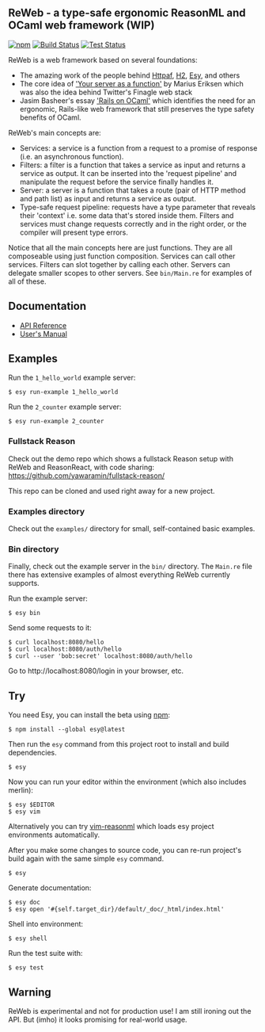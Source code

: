## ReWeb - a type-safe ergonomic ReasonML and OCaml web framework (WIP)

[![npm](https://img.shields.io/npm/v/@yawaramin/re-web.svg)](https://npmjs.org/package/@yawaramin/re-web)
[![Build Status](https://dev.azure.com/yawaramin/re-web/_apis/build/status/yawaramin.re-web?branchName=main)](https://dev.azure.com/yawaramin/re-web/_build/latest?definitionId=1&branchName=main)
[![Test Status](https://img.shields.io/azure-devops/tests/yawaramin/re-web/4?compact_message)](https://dev.azure.com/yawaramin/re-web/_test/analytics?definitionId=4&contextType=build)

ReWeb is a web framework based on several foundations:

- The amazing work of the people behind
  [Httpaf](https://github.com/inhabitedtype/httpaf),
  [H2](https://github.com/anmonteiro/ocaml-h2), [Esy](https://esy.sh/),
  and others
- The core idea of
  ['Your server as a function'](https://monkey.org/~marius/funsrv.pdf)
  by Marius Eriksen which was also the idea behind Twitter's Finagle web
  stack
- Jasim Basheer's essay
  ['Rails on OCaml'](https://protoship.io/blog/rails-on-ocaml/) which
  identifies the need for an ergonomic, Rails-like web framework that
  still preserves the type safety benefits of OCaml.

ReWeb's main concepts are:

- Services: a service is a function from a request to a promise of
  response (i.e. an asynchronous function).
- Filters: a filter is a function that takes a service as input and
  returns a service as output. It can be inserted into the 'request
  pipeline' and manipulate the request before the service finally
  handles it.
- Server: a server is a function that takes a route (pair of HTTP method
  and path list) as input and returns a service as output.
- Type-safe request pipeline: requests have a type parameter that
  reveals their 'context' i.e. some data that's stored inside them.
  Filters and services must change requests correctly and in the right
  order, or the compiler will present type errors.

Notice that all the main concepts here are just functions. They are all
composeable using just function composition. Services can call other
services. Filters can slot together by calling each other. Servers can
delegate smaller scopes to other servers. See `bin/Main.re` for examples
of all of these.

## Documentation

- [API Reference](https://yawaramin.github.io/re-web/re-web/ReWeb/index.html)
- [User's Manual](https://yawaramin.github.io/re-web/re-web/ReWeb__Manual/index.html)

## Examples

Run the `1_hello_world` example server:

    $ esy run-example 1_hello_world

Run the `2_counter` example server:

    $ esy run-example 2_counter

### Fullstack Reason

Check out the demo repo which shows a fullstack Reason setup with ReWeb
and ReasonReact, with code sharing:
https://github.com/yawaramin/fullstack-reason/

This repo can be cloned and used right away for a new project.

### Examples directory

Check out the `examples/` directory for small, self-contained basic
examples.

### Bin directory

Finally, check out the example server in the `bin/` directory. The
`Main.re` file there has extensive examples of almost everything ReWeb
currently supports.

Run the example server:

    $ esy bin

Send some requests to it:

    $ curl localhost:8080/hello
    $ curl localhost:8080/auth/hello
    $ curl --user 'bob:secret' localhost:8080/auth/hello

Go to http://localhost:8080/login in your browser, etc.

## Try

You need Esy, you can install the beta using [npm](https://npmjs.com):

    $ npm install --global esy@latest

Then run the `esy` command from this project root to install and build dependencies.

    $ esy

Now you can run your editor within the environment (which also includes merlin):

    $ esy $EDITOR
    $ esy vim

Alternatively you can try [vim-reasonml](https://github.com/jordwalke/vim-reasonml)
which loads esy project environments automatically.

After you make some changes to source code, you can re-run project's build
again with the same simple `esy` command.

    $ esy

Generate documentation:

    $ esy doc
    $ esy open '#{self.target_dir}/default/_doc/_html/index.html'

Shell into environment:

    $ esy shell

Run the test suite with:

    $ esy test

## Warning

ReWeb is experimental and not for production use! I am still ironing out
the API. But (imho) it looks promising for real-world usage.
